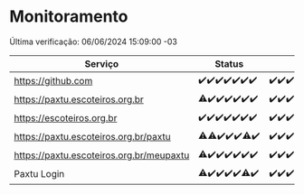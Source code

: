 # Monitoramento

Última verificação: 06/06/2024 15:09:00 -03

|Serviço|Status|Últimas 24h|
|---|---|---|
|https://github.com|<span title="2024-05-30: OK=24">✔️</span><span title="2024-05-31: OK=24">✔️</span><span title="2024-06-01: OK=24">✔️</span><span title="2024-06-02: OK=24">✔️</span><span title="2024-06-03: OK=24">✔️</span><span title="2024-06-04: OK=24">✔️</span><span title="2024-06-05: OK=19">✔️</span>|<span title="05/06/2024 16:04:00 -03 : 200">✔️</span><span title="05/06/2024 17:08:00 -03 : 200">✔️</span><span title="05/06/2024 18:07:00 -03 : 200">✔️</span><span title="05/06/2024 19:06:00 -03 : 200">✔️</span><span title="05/06/2024 20:07:00 -03 : 200">✔️</span><span title="05/06/2024 21:32:00 -03 : 200">✔️</span><span title="05/06/2024 22:51:00 -03 : 200">✔️</span><span title="05/06/2024 23:24:00 -03 : 200">✔️</span><span title="06/06/2024 00:08:00 -03 : 200">✔️</span><span title="06/06/2024 01:08:00 -03 : 200">✔️</span><span title="06/06/2024 02:07:00 -03 : 200">✔️</span><span title="06/06/2024 03:09:00 -03 : 200">✔️</span><span title="06/06/2024 04:07:00 -03 : 200">✔️</span><span title="06/06/2024 05:09:00 -03 : 200">✔️</span><span title="06/06/2024 06:08:00 -03 : 200">✔️</span><span title="06/06/2024 07:07:00 -03 : 200">✔️</span><span title="06/06/2024 08:06:00 -03 : 200">✔️</span><span title="06/06/2024 09:12:00 -03 : 200">✔️</span><span title="06/06/2024 10:09:00 -03 : 200">✔️</span><span title="06/06/2024 11:07:00 -03 : 200">✔️</span><span title="06/06/2024 12:07:00 -03 : 200">✔️</span><span title="06/06/2024 13:08:00 -03 : 200">✔️</span><span title="06/06/2024 14:07:00 -03 : 200">✔️</span><span title="06/06/2024 15:08:00 -03 : 200">✔️</span>|
|https://paxtu.escoteiros.org.br|<span title="2024-05-30: OK=22, Falhas=2">⚠️</span><span title="2024-05-31: OK=24">✔️</span><span title="2024-06-01: OK=24">✔️</span><span title="2024-06-02: OK=24">✔️</span><span title="2024-06-03: OK=24">✔️</span><span title="2024-06-04: OK=24">✔️</span><span title="2024-06-05: OK=19">✔️</span>|<span title="05/06/2024 16:04:00 -03 : 200">✔️</span><span title="05/06/2024 17:08:00 -03 : 200">✔️</span><span title="05/06/2024 18:07:00 -03 : 200">✔️</span><span title="05/06/2024 19:06:00 -03 : 200">✔️</span><span title="05/06/2024 20:07:00 -03 : 200">✔️</span><span title="05/06/2024 21:32:00 -03 : 200">✔️</span><span title="05/06/2024 22:51:00 -03 : 200">✔️</span><span title="05/06/2024 23:24:00 -03 : 200">✔️</span><span title="06/06/2024 00:08:00 -03 : 200">✔️</span><span title="06/06/2024 01:08:00 -03 : 200">✔️</span><span title="06/06/2024 02:07:00 -03 : 200">✔️</span><span title="06/06/2024 03:09:00 -03 : 200">✔️</span><span title="06/06/2024 04:07:00 -03 : 200">✔️</span><span title="06/06/2024 05:09:00 -03 : 200">✔️</span><span title="06/06/2024 06:08:00 -03 : 200">✔️</span><span title="06/06/2024 07:07:00 -03 : 200">✔️</span><span title="06/06/2024 08:06:00 -03 : 200">✔️</span><span title="06/06/2024 09:12:00 -03 : 200">✔️</span><span title="06/06/2024 10:09:00 -03 : 200">✔️</span><span title="06/06/2024 11:07:00 -03 : 200">✔️</span><span title="06/06/2024 12:07:00 -03 : 200">✔️</span><span title="06/06/2024 13:08:00 -03 : 200">✔️</span><span title="06/06/2024 14:07:00 -03 : 200">✔️</span><span title="06/06/2024 15:08:00 -03 : 200">✔️</span>|
|https://escoteiros.org.br|<span title="2024-05-30: OK=24">✔️</span><span title="2024-05-31: OK=24">✔️</span><span title="2024-06-01: OK=24">✔️</span><span title="2024-06-02: OK=24">✔️</span><span title="2024-06-03: OK=24">✔️</span><span title="2024-06-04: OK=24">✔️</span><span title="2024-06-05: OK=19">✔️</span>|<span title="05/06/2024 16:04:00 -03 : 200">✔️</span><span title="05/06/2024 17:08:00 -03 : 200">✔️</span><span title="05/06/2024 18:07:00 -03 : 200">✔️</span><span title="05/06/2024 19:06:00 -03 : 200">✔️</span><span title="05/06/2024 20:07:00 -03 : 200">✔️</span><span title="05/06/2024 21:32:00 -03 : 200">✔️</span><span title="05/06/2024 22:51:00 -03 : 200">✔️</span><span title="05/06/2024 23:24:00 -03 : 200">✔️</span><span title="06/06/2024 00:08:00 -03 : 200">✔️</span><span title="06/06/2024 01:08:00 -03 : 200">✔️</span><span title="06/06/2024 02:07:00 -03 : 200">✔️</span><span title="06/06/2024 03:09:00 -03 : 200">✔️</span><span title="06/06/2024 04:07:00 -03 : 200">✔️</span><span title="06/06/2024 05:09:00 -03 : 200">✔️</span><span title="06/06/2024 06:08:00 -03 : 200">✔️</span><span title="06/06/2024 07:07:00 -03 : 200">✔️</span><span title="06/06/2024 08:06:00 -03 : 200">✔️</span><span title="06/06/2024 09:12:00 -03 : 200">✔️</span><span title="06/06/2024 10:09:00 -03 : 200">✔️</span><span title="06/06/2024 11:07:00 -03 : 200">✔️</span><span title="06/06/2024 12:07:00 -03 : 200">✔️</span><span title="06/06/2024 13:08:00 -03 : 200">✔️</span><span title="06/06/2024 14:07:00 -03 : 200">✔️</span><span title="06/06/2024 15:08:00 -03 : 200">✔️</span>|
|https://paxtu.escoteiros.org.br/paxtu|<span title="2024-05-30: OK=22, Falhas=2">⚠️</span><span title="2024-05-31: OK=23, Falhas=1">⚠️</span><span title="2024-06-01: OK=24">✔️</span><span title="2024-06-02: OK=24">✔️</span><span title="2024-06-03: OK=24">✔️</span><span title="2024-06-04: OK=23, Falhas=1">⚠️</span><span title="2024-06-05: OK=19">✔️</span>|<span title="05/06/2024 16:04:00 -03 : 200">✔️</span><span title="05/06/2024 17:08:00 -03 : 200">✔️</span><span title="05/06/2024 18:07:00 -03 : 200">✔️</span><span title="05/06/2024 19:06:00 -03 : 200">✔️</span><span title="05/06/2024 20:07:00 -03 : 200">✔️</span><span title="05/06/2024 21:32:00 -03 : 200">✔️</span><span title="05/06/2024 22:51:00 -03 : 200">✔️</span><span title="05/06/2024 23:24:00 -03 : 200">✔️</span><span title="06/06/2024 00:08:00 -03 : 200">✔️</span><span title="06/06/2024 01:08:00 -03 : 200">✔️</span><span title="06/06/2024 02:07:00 -03 : 200">✔️</span><span title="06/06/2024 03:09:00 -03 : 200">✔️</span><span title="06/06/2024 04:07:00 -03 : 200">✔️</span><span title="06/06/2024 05:09:00 -03 : 200">✔️</span><span title="06/06/2024 06:08:00 -03 : 200">✔️</span><span title="06/06/2024 07:07:00 -03 : 200">✔️</span><span title="06/06/2024 08:06:00 -03 : 200">✔️</span><span title="06/06/2024 09:12:00 -03 : 200">✔️</span><span title="06/06/2024 10:09:00 -03 : 200">✔️</span><span title="06/06/2024 11:07:00 -03 : 200">✔️</span><span title="06/06/2024 12:07:00 -03 : 200">✔️</span><span title="06/06/2024 13:08:00 -03 : 200">✔️</span><span title="06/06/2024 14:07:00 -03 : 200">✔️</span><span title="06/06/2024 15:09:00 -03 : 200">✔️</span>|
|https://paxtu.escoteiros.org.br/meupaxtu|<span title="2024-05-30: OK=22, Falhas=2">⚠️</span><span title="2024-05-31: OK=24">✔️</span><span title="2024-06-01: OK=24">✔️</span><span title="2024-06-02: OK=24">✔️</span><span title="2024-06-03: OK=24">✔️</span><span title="2024-06-04: OK=24">✔️</span><span title="2024-06-05: OK=19">✔️</span>|<span title="05/06/2024 16:04:00 -03 : 200">✔️</span><span title="05/06/2024 17:08:00 -03 : 200">✔️</span><span title="05/06/2024 18:07:00 -03 : 200">✔️</span><span title="05/06/2024 19:06:00 -03 : 200">✔️</span><span title="05/06/2024 20:07:00 -03 : 200">✔️</span><span title="05/06/2024 21:32:00 -03 : 200">✔️</span><span title="05/06/2024 22:51:00 -03 : 200">✔️</span><span title="05/06/2024 23:24:00 -03 : 200">✔️</span><span title="06/06/2024 00:08:00 -03 : 200">✔️</span><span title="06/06/2024 01:08:00 -03 : 200">✔️</span><span title="06/06/2024 02:07:00 -03 : 200">✔️</span><span title="06/06/2024 03:09:00 -03 : 200">✔️</span><span title="06/06/2024 04:07:00 -03 : 200">✔️</span><span title="06/06/2024 05:09:00 -03 : 200">✔️</span><span title="06/06/2024 06:08:00 -03 : 200">✔️</span><span title="06/06/2024 07:07:00 -03 : 200">✔️</span><span title="06/06/2024 08:06:00 -03 : 200">✔️</span><span title="06/06/2024 09:12:00 -03 : 200">✔️</span><span title="06/06/2024 10:09:00 -03 : 200">✔️</span><span title="06/06/2024 11:07:00 -03 : 200">✔️</span><span title="06/06/2024 12:07:00 -03 : 200">✔️</span><span title="06/06/2024 13:08:00 -03 : 200">✔️</span><span title="06/06/2024 14:07:00 -03 : 200">✔️</span><span title="06/06/2024 15:09:00 -03 : 200">✔️</span>|
|Paxtu Login|<span title="2024-05-30: OK=22, Falhas=2">⚠️</span><span title="2024-05-31: OK=24">✔️</span><span title="2024-06-01: OK=24">✔️</span><span title="2024-06-02: OK=24">✔️</span><span title="2024-06-03: OK=24">✔️</span><span title="2024-06-04: OK=23, Falhas=1">⚠️</span><span title="2024-06-05: OK=19">✔️</span>|<span title="05/06/2024 16:04:00 -03 : 200">✔️</span><span title="05/06/2024 17:08:00 -03 : 200">✔️</span><span title="05/06/2024 18:07:00 -03 : 200">✔️</span><span title="05/06/2024 19:06:00 -03 : 200">✔️</span><span title="05/06/2024 20:07:00 -03 : 200">✔️</span><span title="05/06/2024 21:32:00 -03 : 200">✔️</span><span title="05/06/2024 22:51:00 -03 : 200">✔️</span><span title="05/06/2024 23:24:00 -03 : 200">✔️</span><span title="06/06/2024 00:08:00 -03 : 200">✔️</span><span title="06/06/2024 01:08:00 -03 : 200">✔️</span><span title="06/06/2024 02:07:00 -03 : 200">✔️</span><span title="06/06/2024 03:09:00 -03 : 200">✔️</span><span title="06/06/2024 04:07:00 -03 : 200">✔️</span><span title="06/06/2024 05:09:00 -03 : 200">✔️</span><span title="06/06/2024 06:08:00 -03 : 200">✔️</span><span title="06/06/2024 07:07:00 -03 : 200">✔️</span><span title="06/06/2024 08:06:00 -03 : 200">✔️</span><span title="06/06/2024 09:12:00 -03 : 200">✔️</span><span title="06/06/2024 10:09:00 -03 : 200">✔️</span><span title="06/06/2024 11:07:00 -03 : 200">✔️</span><span title="06/06/2024 12:07:00 -03 : 200">✔️</span><span title="06/06/2024 13:08:00 -03 : 200">✔️</span><span title="06/06/2024 14:07:00 -03 : 200">✔️</span><span title="06/06/2024 15:09:00 -03 : 200">✔️</span>|

